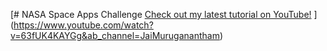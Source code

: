 [# NASA Space Apps Challenge
[Check out my latest tutorial on YouTube!]([https://www.youtube.com/watch?v=your-video-id](https://www.youtube.com/watch?v=63fUK4KAYGg&ab_channel=JaiMuruganantham))
](https://www.youtube.com/watch?v=63fUK4KAYGg&ab_channel=JaiMuruganantham)
